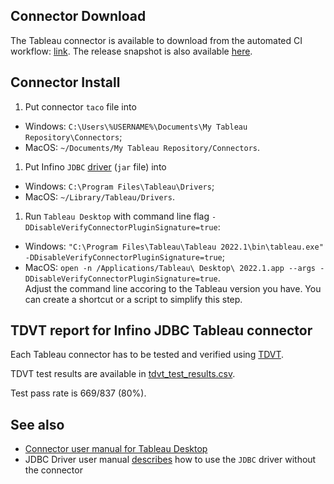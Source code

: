 ## Connector Download

The Tableau connector is available to download from the automated CI workflow: [link](https://github.com/infinohq/jdbc/actions/workflows/bi-connectors.yml).
The release snapshot is also available [here](Infino_jdbc.taco).

## Connector Install

1. Put connector `taco` file into
  * Windows: `C:\Users\%USERNAME%\Documents\My Tableau Repository\Connectors`;
  * MacOS: `~/Documents/My Tableau Repository/Connectors`.
1. Put Infino `JDBC` [driver](../../README.md) (`jar` file) into
  * Windows: `C:\Program Files\Tableau\Drivers`;
  * MacOS: `~/Library/Tableau/Drivers`.
1. Run `Tableau Desktop` with command line flag `-DDisableVerifyConnectorPluginSignature=true`:
  * Windows: `"C:\Program Files\Tableau\Tableau 2022.1\bin\tableau.exe" -DDisableVerifyConnectorPluginSignature=true`;
  * MacOS: `open -n /Applications/Tableau\ Desktop\ 2022.1.app --args -DDisableVerifyConnectorPluginSignature=true`.    
Adjust the command line accoring to the Tableau version you have. You can create a shortcut or a script to simplify this step.

## TDVT report for Infino JDBC Tableau connector

Each Tableau connector has to be tested and verified using [TDVT](https://tableau.github.io/connector-plugin-sdk/docs/tdvt).

TDVT test results are available in [tdvt_test_results.csv](tdvt_test_results.csv).

Test pass rate is 669/837 (80%).

## See also

* [Connector user manual for Tableau Desktop](tableau_support.md)
* JDBC Driver user manual [describes](../../docs/tableau.md) how to use the `JDBC` driver without the connector
